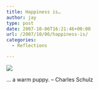 ```yaml
---
title: Happiness is…
author: jay
type: post
date: 2007-10-06T16:21:46+00:00
url: /2007/10/06/happiness-is/
categories:
  - Reflections

---
```

![][1]

… a warm puppy. – Charles Schulz

 [1]: https://photos.smugmug.com/photos/510099236_J9ijW-M.jpg